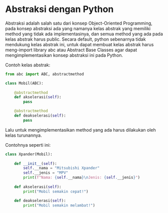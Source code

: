 # Abstraksi dengan Python

Abstraksi adalah salah satu dari konsep Object-Oriented Programming, pada konsep abstraksi ada yang namanya kelas abstrak yang memiliki method yang tidak ada implementasinya, dan semua method yang ada pada kelas abstrak harus public. Secara default, python sebenarnya tidak mendukung kelas abstrak ini, untuk dapat membuat kelas abstrak harus meng-import library abc atau Abstract Base Classes agar dapat mengimplementasikan konsep abstraksi ini pada Python.

Contoh kelas abstrak:
```python
from abc import ABC, abstractmethod

class Mobil(ABC):
    
    @abstractmethod
    def akselerasi(self):
        pass

    @abstractmethod
    def deakselerasi(self):
        pass
```

Lalu untuk mengimplementasikan method yang ada harus dilakukan oleh kelas turunannya.

Contohnya seperti ini:
```python
class Xpander(Mobil):
    
    def __init__(self):
        self.__nama = "Mitsubishi Xpander"
        self.__jenis = "MPV"
        print(f"Nama: {self.__nama}\nJenis: {self.__jenis}")
    
    def akselerasi(self):
        print("Mobil semakin cepat!")

    def deakselerasi(self):
        print("Mobil semakin melambat!")
```